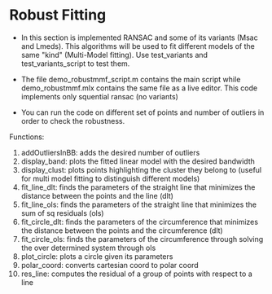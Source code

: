 # Robust Fitting
*   In this section is implemented RANSAC and some of its variants (Msac and Lmeds). This algorithms will be used to fit different models of the same "kind" (Multi-Model fitting). Use test_variants and test_variants_script to test them.

*   The file demo_robustmmf_script.m contains the main script while demo_robustmmf.mlx contains the same file as a live editor. This code implements only squential ransac (no variants)

*   You can run the code on different set of points and number of outliers in order to check the robustness.

Functions:
1. addOutliersInBB:  adds the desired number of outliers
2. display_band: plots the fitted linear model with the desired bandwidth
3. display_clust: plots points highlighting the cluster they belong to (useful for multi model fitting to distinguish different models)
4. fit_line_dlt: finds the parameters of the straight line that minimizes the distance between the points and the line (dlt)
5. fit_line_ols: finds the parameters of the straight line that minimizes the sum of sq residuals (ols)
6. fit_circle_dlt: finds the parameters of the circumference that minimizes the distance between the points and the circumference (dlt)
7. fit_circle_ols: finds the parameters of the circumference through solving the over determined system through ols
8. plot_circle: plots a circle given its parameters
9. polar_coord: converts cartesian coord to polar coord
10. res_line: computes the residual of a group of points with respect to a line
